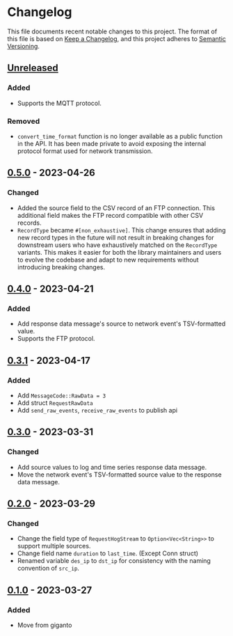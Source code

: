 # Changelog

This file documents recent notable changes to this project. The format of this
file is based on [Keep a Changelog](https://keepachangelog.com/en/1.0.0/), and
this project adheres to [Semantic
Versioning](https://semver.org/spec/v2.0.0.html).

## [Unreleased]

### Added

- Supports the MQTT protocol.

### Removed

- `convert_time_format` function is no longer available as a public function in
  the API. It has been made private to avoid exposing the internal protocol
  format used for network transmission.

## [0.5.0] - 2023-04-26

### Changed

- Added the source field to the CSV record of an FTP connection. This
  additional field makes the FTP record compatible with other CSV records.
- `RecordType` became `#[non_exhaustive]`. This change ensures that adding new
  record types in the future will not result in breaking changes for downstream
  users who have exhaustively matched on the `RecordType` variants. This makes
  it easier for both the library maintainers and users to evolve the codebase
  and adapt to new requirements without introducing breaking changes.

## [0.4.0] - 2023-04-21

### Added

- Add response data message's source to network event's TSV-formatted value.
- Supports the FTP protocol.

## [0.3.1] - 2023-04-17

### Added

- Add `MessageCode::RawData = 3`
- Add struct `RequestRawData`
- Add `send_raw_events`, `receive_raw_events` to publish api

## [0.3.0] - 2023-03-31

### Changed

- Add source values to log and time series response data message.
- Move the network event's TSV-formatted source value to the response
  data message.

## [0.2.0] - 2023-03-29

### Changed

- Change the field type of `RequestHogStream` to `Option<Vec<String>>` to
  support multiple sources.
- Change field name `duration` to `last_time`. (Except Conn struct)
- Renamed variable `des_ip` to `dst_ip` for consistency with the naming
  convention of `src_ip`.

## [0.1.0] - 2023-03-27

### Added

- Move from giganto

[Unreleased]: https://github.com/aicers/giganto-client/compare/0.5.0...main
[0.5.0]: https://github.com/aicers/giganto-client/compare/0.4.0...0.5.0
[0.4.0]: https://github.com/aicers/giganto-client/compare/0.3.1...0.4.0
[0.3.1]: https://github.com/aicers/giganto-client/compare/0.3.0...0.3.1
[0.3.0]: https://github.com/aicers/giganto-client/compare/0.2.0...0.3.0
[0.2.0]: https://github.com/aicers/giganto-client/compare/0.1.0...0.2.0
[0.1.0]: https://github.com/aicers/giganto-client/tree/0.1.0
